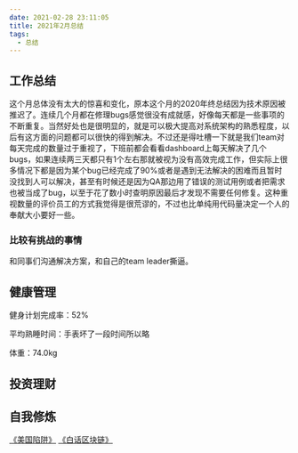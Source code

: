 ```yaml
---
date: 2021-02-28 23:11:05
title: 2021年2月总结
tags:
  - 总结
---
```

## 工作总结

这个月总体没有太大的惊喜和变化，原本这个月的2020年终总结因为技术原因被推迟了。连续几个月都在修理bugs感觉很没有成就感，好像每天都是一些事项的不断重复。当然好处也是很明显的，就是可以极大提高对系统架构的熟悉程度，以后有这方面的问题都可以很快的得到解决。不过还是得吐槽一下就是我们team对每天完成的数量过于重视了，下班前都会看看dashboard上每天解决了几个bugs，如果连续两三天都只有1个左右那就被视为没有高效完成工作，但实际上很多情况下都是因为某个bug已经完成了90%或者是遇到无法解决的困难而且暂时没找到人可以解决，甚至有时候还是因为QA那边用了错误的测试用例或者把需求也被当成了bug，以至于花了数小时查明原因最后才发现不需要任何修复。这种重视数量的评价员工的方式我觉得是很荒谬的，不过也比单纯用代码量决定一个人的奉献大小要好一些。


### 比较有挑战的事情

和同事们沟通解决方案，和自己的team leader撕逼。


## 健康管理

健身计划完成率：52%

平均熟睡时间：手表坏了一段时间所以略

体重：74.0kg

## 投资理财



## 自我修炼

[《美国陷阱》](https://book.douban.com/subject/33379779/)
[《白话区块链》](https://book.douban.com/subject/27663259/)
